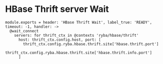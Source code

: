 
# HBase Thrift server Wait

    module.exports = header: 'HBase Thrift Wait', label_true: 'READY', timeout: -1, handler: ->
      @wait_connect
        servers: for thrift_ctx in @contexts 'ryba/hbase/thrift'
          host: thrift_ctx.config.host, port: [
            thrift_ctx.config.ryba.hbase.thrift.site['hbase.thrift.port']
            thrift_ctx.config.ryba.hbase.thrift.site['hbase.thrift.info.port']
          ]
